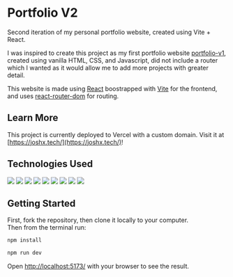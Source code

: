 # Portfolio V2

Second iteration of my personal portfolio website, created using Vite + React.

I was inspired to create this project as my first portfolio website [portfolio-v1](https://github.com/xuej41/portfolio), created using vanilla HTML, CSS, and Javascript, did not include a router which I wanted as it would allow me to add more projects with greater detail.

This website is made using [React](https://react.dev/) boostrapped with [Vite](https://vite.dev/) for the frontend, and uses [react-router-dom](https://reactrouter.com/) for routing.

## Learn More

This project is currently deployed to Vercel with a custom domain. Visit it at [https://joshx.tech/](https://joshx.tech/)!

## Technologies Used

<p align="left">
    <img src="https://img.shields.io/badge/vite-%23646CFF.svg?style=for-the-badge&logo=vite&logoColor=white">
    <img src="https://img.shields.io/badge/React-20232A?style=for-the-badge&logo=react&logoColor=61DAFB">
    <img src="https://img.shields.io/badge/JavaScript-323330?style=for-the-badge&logo=javascript&logoColor=F7DF1E">
    <img src="https://img.shields.io/badge/eslint-3A33D1?style=for-the-badge&logo=eslint&logoColor=white">
    <img src="https://img.shields.io/badge/npm-CB3837?style=for-the-badge&logo=npm&logoColor=white">
    <img src="https://img.shields.io/badge/Node%20js-339933?style=for-the-badge&logo=nodedotjs&logoColor=white">
    <img src="https://img.shields.io/badge/Vercel-000000?style=for-the-badge&logo=vercel&logoColor=white">
    <img src="https://img.shields.io/badge/GIT-E44C30?style=for-the-badge&logo=git&logoColor=white">
    <img src="https://img.shields.io/badge/GitHub-100000?style=for-the-badge&logo=github&logoColor=white">
</p>

## Getting Started

First, fork the repository, then clone it locally to your computer.  
Then from the terminal run:

```bash
npm install

npm run dev
```

Open [http://localhost:5173/](http://localhost:5173/) with your browser to see the result.